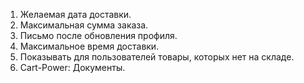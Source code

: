 1. Желаемая дата доставки.
2. Максимальная сумма заказа.
3. Письмо после обновления профиля.
4. Максимальное время доставки.
5. Показывать для пользователей товары, которых нет на складе.
6. Cart-Power: Документы.